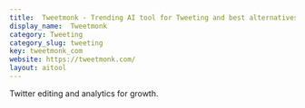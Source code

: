 ```yaml
---
title:  Tweetmonk - Trending AI tool for Tweeting and best alternatives
display_name:  Tweetmonk
category: Tweeting
category_slug: tweeting
key: tweetmonk_com
website: https://tweetmonk.com/
layout: aitool
---
```


Twitter editing and analytics for growth.
